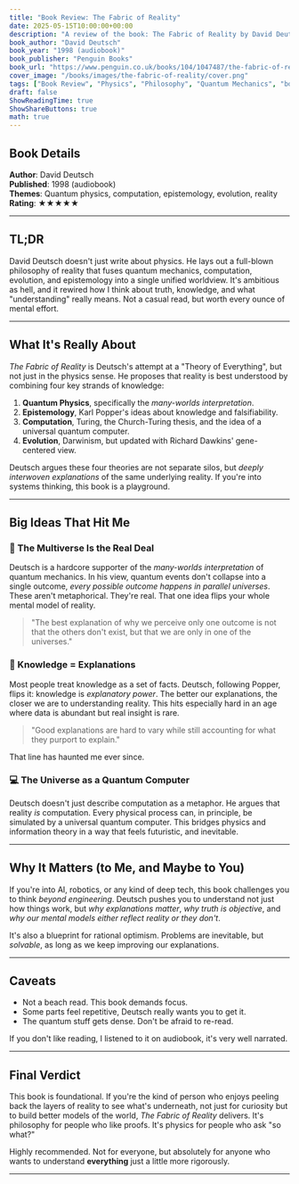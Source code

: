 ```yaml
---
title: "Book Review: The Fabric of Reality"
date: 2025-05-15T10:00:00+00:00
description: "A review of the book: The Fabric of Reality by David Deutsch"
book_author: "David Deutsch"
book_year: "1998 (audiobook)"
book_publisher: "Penguin Books"
book_url: "https://www.penguin.co.uk/books/104/1047487/the-fabric-of-reality/9780140146905"
cover_image: "/books/images/the-fabric-of-reality/cover.png"
tags: ["Book Review", "Physics", "Philosophy", "Quantum Mechanics", "book review", "epistemology", "evolution", "computation"]
draft: false
ShowReadingTime: true
ShowShareButtons: true
math: true
---
```


## Book Details

**Author**: David Deutsch  
**Published**: 1998 (audiobook)  
**Themes**: Quantum physics, computation, epistemology, evolution, reality  
**Rating**: ★★★★★

---

## TL;DR

David Deutsch doesn't just write about physics. He lays out a full-blown philosophy of reality that fuses quantum mechanics, computation, evolution, and epistemology into a single unified worldview. It's ambitious as hell, and it rewired how I think about truth, knowledge, and what "understanding" really means. Not a casual read, but worth every ounce of mental effort.

---

## What It's Really About

*The Fabric of Reality* is Deutsch's attempt at a "Theory of Everything", but not just in the physics sense. He proposes that reality is best understood by combining four key strands of knowledge:

1. **Quantum Physics**, specifically the *many-worlds interpretation*.
2. **Epistemology**, Karl Popper's ideas about knowledge and falsifiability.
3. **Computation**, Turing, the Church-Turing thesis, and the idea of a universal quantum computer.
4. **Evolution**, Darwinism, but updated with Richard Dawkins' gene-centered view.

Deutsch argues these four theories are not separate silos, but *deeply interwoven explanations* of the same underlying reality. If you're into systems thinking, this book is a playground.

---

## Big Ideas That Hit Me

### 🔁 The Multiverse Is the Real Deal

Deutsch is a hardcore supporter of the *many-worlds interpretation* of quantum mechanics. In his view, quantum events don't collapse into a single outcome, *every possible outcome happens in parallel universes*. These aren't metaphorical. They're real. That one idea flips your whole mental model of reality.

> "The best explanation of why we perceive only one outcome is not that the others don't exist, but that we are only in one of the universes."

### 🧠 Knowledge = Explanations

Most people treat knowledge as a set of facts. Deutsch, following Popper, flips it: knowledge is *explanatory power*. The better our explanations, the closer we are to understanding reality. This hits especially hard in an age where data is abundant but real insight is rare.

> "Good explanations are hard to vary while still accounting for what they purport to explain."

That line has haunted me ever since.

### 💻 The Universe as a Quantum Computer

Deutsch doesn't just describe computation as a metaphor. He argues that reality *is* computation. Every physical process can, in principle, be simulated by a universal quantum computer. This bridges physics and information theory in a way that feels futuristic, and inevitable.

---

## Why It Matters (to Me, and Maybe to You)

If you're into AI, robotics, or any kind of deep tech, this book challenges you to think *beyond engineering*. Deutsch pushes you to understand not just how things work, but *why explanations matter*, *why truth is objective*, and *why our mental models either reflect reality or they don't*.

It's also a blueprint for rational optimism. Problems are inevitable, but *solvable*, as long as we keep improving our explanations.

---

## Caveats

- Not a beach read. This book demands focus.
- Some parts feel repetitive, Deutsch really wants you to get it.
- The quantum stuff gets dense. Don't be afraid to re-read.

If you don't like reading, I listened to it on audiobook, it's very well narrated.

---

## Final Verdict

This book is foundational. If you're the kind of person who enjoys peeling back the layers of reality to see what's underneath, not just for curiosity but to build better models of the world, *The Fabric of Reality* delivers. It's philosophy for people who like proofs. It's physics for people who ask "so what?"

Highly recommended. Not for everyone, but absolutely for anyone who wants to understand **everything** just a little more rigorously.

---
